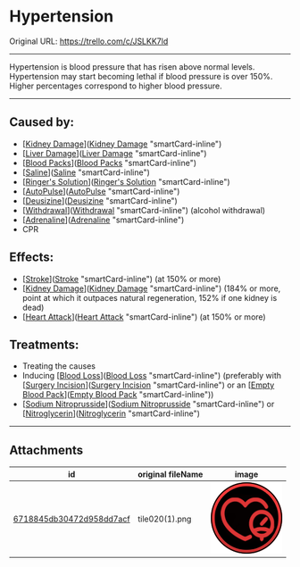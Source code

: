 # Hypertension

Original URL: https://trello.com/c/JSLKK7ld

---

Hypertension is blood pressure that has risen above normal levels. Hypertension may start becoming lethal if blood pressure is over 150%. Higher percentages correspond to higher blood pressure.

---

## Caused by:

- [[Kidney Damage](../Torso/Kidney%20Damage.md)]([Kidney Damage](../Torso/Kidney%20Damage.md) "smartCard-inline")
- [[Liver Damage](../Torso/Liver%20Damage.md)]([Liver Damage](../Torso/Liver%20Damage.md) "smartCard-inline")
- [[Blood Packs](../Items/Blood%20Packs.md)]([Blood Packs](../Items/Blood%20Packs.md) "smartCard-inline")
- [[Saline](../Items/Saline.md)]([Saline](../Items/Saline.md) "smartCard-inline")
- [[Ringer's Solution](../Items/Ringer's%20Solution.md)]([Ringer's Solution](../Items/Ringer's%20Solution.md) "smartCard-inline")
- [[AutoPulse](../Items/AutoPulse.md)]([AutoPulse](../Items/AutoPulse.md) "smartCard-inline")
- [[Deusizine](../Items/Deusizine.md)]([Deusizine](../Items/Deusizine.md) "smartCard-inline")
- [[Withdrawal](../Head_Brain/Withdrawal.md)]([Withdrawal](../Head_Brain/Withdrawal.md) "smartCard-inline") (alcohol withdrawal)
- [[Adrenaline](../Items/Adrenaline.md)]([Adrenaline](../Items/Adrenaline.md) "smartCard-inline")
- CPR

## Effects:

- [[Stroke](../Head_Brain/Stroke.md)]([Stroke](../Head_Brain/Stroke.md) "smartCard-inline") (at 150% or more)
- [[Kidney Damage](../Torso/Kidney%20Damage.md)]([Kidney Damage](../Torso/Kidney%20Damage.md) "smartCard-inline") (184% or more, point at which it outpaces natural regeneration, 152% if one kidney is dead)
- [[Heart Attack](../Heart/Heart%20Attack.md)]([Heart Attack](../Heart/Heart%20Attack.md) "smartCard-inline") (at 150% or more)

## Treatments:

- Treating the causes
- Inducing [[Blood Loss](Blood%20Loss.md)]([Blood Loss](Blood%20Loss.md) "smartCard-inline") (preferably with [[Surgery Incision](../Surgery/Surgery%20Incision.md)]([Surgery Incision](../Surgery/Surgery%20Incision.md) "smartCard-inline") or an [[Empty Blood Pack](../Items/Empty%20Blood%20Pack.md)]([Empty Blood Pack](../Items/Empty%20Blood%20Pack.md) "smartCard-inline"))
- [[Sodium Nitroprusside](../Items/Sodium%20Nitroprusside.md)]([Sodium Nitroprusside](../Items/Sodium%20Nitroprusside.md) "smartCard-inline") or [[Nitroglycerin](../Items/Nitroglycerin.md)]([Nitroglycerin](../Items/Nitroglycerin.md) "smartCard-inline")

---

## Attachments

id | original fileName | image
---|---|---
[6718845db30472d958dd7acf](./Hypertension%20-%20Attachments/6718845db30472d958dd7acf.png) | tile020(1).png | ![tile020(1).png\|200](./Hypertension%20-%20Attachments/6718845db30472d958dd7acf.png)